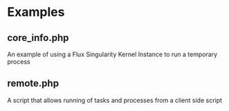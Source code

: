 # Examples  
  
## core_info.php  
An example of using a Flux Singularity Kernel Instance to run a temporary process  
  
## remote.php  
A script that allows running of tasks and processes from a client side script  

